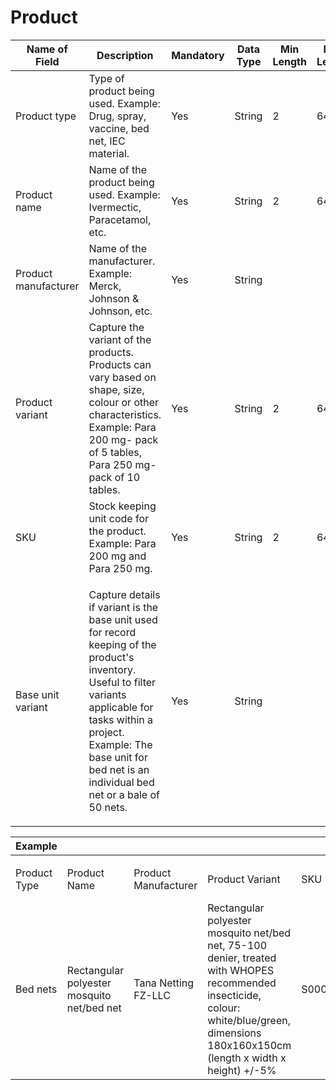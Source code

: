 # Product

| Name of Field        | Description                                                                                                                                                                                                                                                  | Mandatory | Data Type | Min Length | Max Length |
| -------------------- | ------------------------------------------------------------------------------------------------------------------------------------------------------------------------------------------------------------------------------------------------------------ | --------- | --------- | ---------- | ---------- |
| Product type         | Type of product being used. Example: Drug, spray, vaccine, bed net, IEC material.                                                                                                                                                                            | Yes       | String    | 2          | 64         |
| Product name         | Name of the product being used. Example: Ivermectic, Paracetamol, etc.                                                                                                                                                                                       | Yes       | String    | 2          | 64         |
| Product manufacturer | Name of the manufacturer. Example: Merck, Johnson & Johnson, etc.                                                                                                                                                                                            | Yes       | String    |            |            |
| Product variant      | Capture the variant of the products. Products can vary based on shape, size, colour or other characteristics. Example: Para 200 mg- pack of 5 tables, Para 250 mg- pack of 10 tables.                                                                        | Yes       | String    | 2          | 64         |
| SKU                  | Stock keeping unit code for the product. Example: Para 200 mg and Para 250 mg.                                                                                                                                                                               | Yes       | String    | 2          | 64         |
| Base unit variant    | <p>Capture details if variant is the base unit used for record keeping of the product's inventory. Useful to filter variants applicable for tasks within a project.<br>Example: The base unit for bed net is an individual bed net or a bale of 50 nets.</p> | Yes       | String    |            |            |

| Example      |                                            |                      |                                                                                                                                                                                            |          |                   |
| ------------ | ------------------------------------------ | -------------------- | ------------------------------------------------------------------------------------------------------------------------------------------------------------------------------------------ | -------- | ----------------- |
|              |                                            |                      |                                                                                                                                                                                            |          |                   |
| Product Type | Product Name                               | Product Manufacturer | Product Variant                                                                                                                                                                            | SKU      | Base Unit Variant |
| Bed nets     | Rectangular polyester mosquito net/bed net | Tana Netting FZ-LLC  | Rectangular polyester mosquito net/bed net, 75-100 denier, treated with WHOPES recommended insecticide, colour: white/blue/green, dimensions 180x160x150cm (length x width x height) +/-5% | S0000981 | Yes               |
